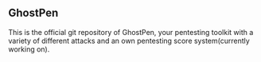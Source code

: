 ## GhostPen

This is the official git repository of GhostPen, your pentesting toolkit with a variety of different attacks and an own pentesting score system(currently working on).
